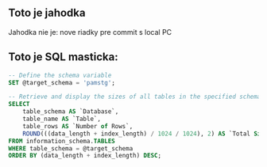 ## Toto je jahodka

Jahodka nie je:
nove riadky pre commit s local PC

## Toto je SQL masticka:

```sql
-- Define the schema variable
SET @target_schema = 'pamstg';

-- Retrieve and display the sizes of all tables in the specified schema in megabytes
SELECT 
    table_schema AS `Database`, 
    table_name AS `Table`, 
    table_rows AS `Number of Rows`,
    ROUND(((data_length + index_length) / 1024 / 1024), 2) AS `Total Size in MB` 
FROM information_schema.TABLES 
WHERE table_schema = @target_schema
ORDER BY (data_length + index_length) DESC;
```
